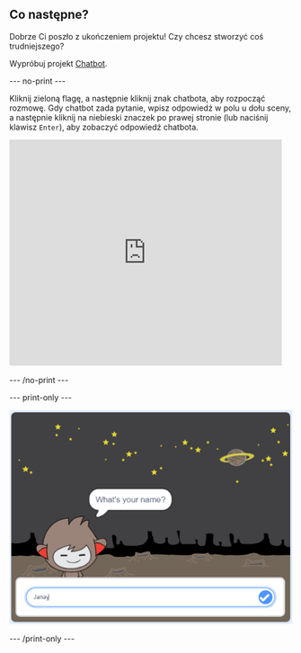 ## Co następne?

Dobrze Ci poszło z ukończeniem projektu! Czy chcesz stworzyć coś trudniejszego?

Wypróbuj projekt [Chatbot](https://projects.raspberrypi.org/en/projects/chatbot?utm_source=pathway&utm_medium=whatnext&utm_campaign=projects).

\--- no-print \---

Kliknij zieloną flagę, a następnie kliknij znak chatbota, aby rozpocząć rozmowę. Gdy chatbot zada pytanie, wpisz odpowiedź w polu u dołu sceny, a następnie kliknij na niebieski znaczek po prawej stronie (lub naciśnij klawisz `Enter`), aby zobaczyć odpowiedź chatbota.

<div class="scratch-preview">
  <iframe allowtransparency="true" width="485" height="402" src="https://scratch.mit.edu/projects/embed/248864190/?autostart=false" 
  frameborder="0" scrolling="no"></iframe>
</div>

\--- /no-print \---

\--- print-only \---

![complete project](images/chatbot-preview.png)

\--- /print-only \---